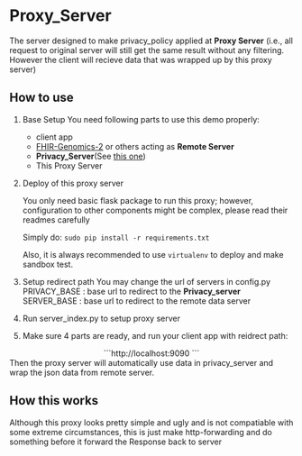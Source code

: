 # Proxy_Server

The server designed to make privacy_policy applied at **Proxy Server** (i.e., all request to 
original server will still get the same result without any filtering. However the client will recieve
data that was wrapped up by this proxy server)

## How to use

1. Base Setup
    You need following parts to use this demo properly:
    *   client app
    *   [FHIR-Genomics-2](https://github.com/chaiery/FHIR-Genomics-2) or others acting as **Remote Server**
    *   **Privacy_Server**(See [this one](https://github.com/Reimilia/Privacy_Server))
    *   This Proxy Server
    
2. Deploy of this proxy server

    You only need basic flask package to run this proxy; however, configuration to other 
    components might be complex, please read their readmes carefully
    
    Simply do:
    ```sudo pip install -r requirements.txt```
    
    Also, it is always recommended to use ```virtualenv``` to deploy and make sandbox test.
    
3. Setup redirect path
    You may change the url of servers in config.py
    PRIVACY_BASE : base url to redirect to the **Privacy_server**
    SERVER_BASE : base url to redirect to the remote data server

4. Run server_index.py to setup proxy server

5. Make sure 4 parts are ready, and run your client app with reidrect path:
<center>```http://localhost:9090 ```</center>
   Then the proxy server will automatically use data in privacy_server and wrap the json data from
   remote server.


## How this works
Although this proxy looks pretty simple and ugly and is not compatiable with some extreme circumstances,
this is just make http-forwarding and do something before it forward the Response back to server
